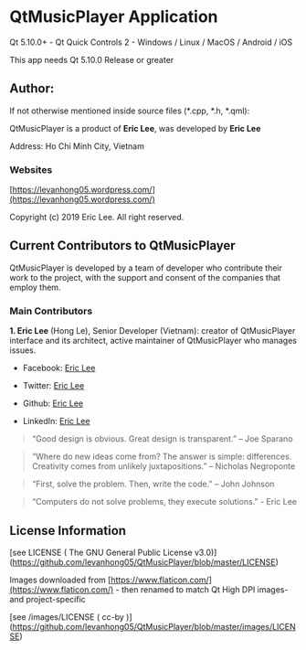 # QtMusicPlayer Application

Qt 5.10.0+ - Qt Quick Controls 2 - Windows / Linux / MacOS / Android / iOS

This app needs Qt 5.10.0 Release or greater

## Author:

If not otherwise mentioned inside source files (*.cpp, *.h, *.qml):

QtMusicPlayer is a product of **Eric Lee**, was developed by **Eric Lee**

Address: Ho Chi Minh City, Vietnam

### Websites

[https://levanhong05.wordpress.com/](https://levanhong05.wordpress.com/)

Copyright (c) 2019 Eric Lee. All right reserved.

## Current Contributors to QtMusicPlayer

QtMusicPlayer is developed by a team of developer who contribute their work to the project, with the support and consent of the companies that employ them.

### Main Contributors

**1. Eric Lee** (Hong Le), Senior Developer (Vietnam): creator of QtMusicPlayer interface and its architect, active maintainer of QtMusicPlayer who manages issues.

* Facebook: [Eric Lee](https://www.facebook.com/levanhong05)

* Twitter: [Eric Lee](https://twitter.com/levanhong05)

* Github: [Eric Lee](https://github.com/levanhong05)

* LinkedIn: [Eric Lee](https://vi.linkedin.com/in/levanhong05)

> “Good design is obvious. Great design is transparent.” – Joe Sparano

> “Where do new ideas come from? The answer is simple: differences. Creativity comes from unlikely juxtapositions.” – Nicholas Negroponte

> “First, solve the problem. Then, write the code.” – John Johnson

> “Computers do not solve problems, they execute solutions.” - Eric Lee


## License Information

[see LICENSE ( The GNU General Public License v3.0)] (https://github.com/levanhong05/QtMusicPlayer/blob/master/LICENSE)

Images downloaded from [https://www.flaticon.com/](https://www.flaticon.com/) - then renamed to match Qt High DPI images- and project-specific

[see /images/LICENSE ( cc-by )] (https://github.com/levanhong05/QtMusicPlayer/blob/master/images/LICENSE)
